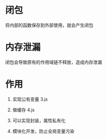 # 闭包
将内部的函数保存到外部使用，就会产生闭包

# 内存泄漏
闭包会导致原有的作用域链不释放，造成内存泄漏

# 作用
1. 实现公有变量  3.js

2. 做缓存  4.js

3. 可以实现封装，属性私有化

4. 模块化开发，防止全局变量污染
